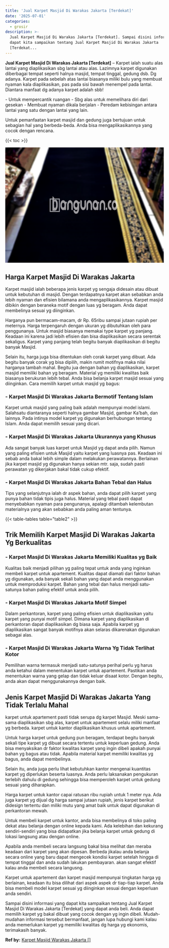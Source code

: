 ```yaml
---
title: 'Jual Karpet Masjid Di Warakas Jakarta [Terdekat]'
date: '2025-07-01'
categories:
  - grosir
description: >-
  Jual Karpet Masjid Di Warakas Jakarta [Terdekat]. Sampai disini informasi yang
  dapat kita sampaikan tentang Jual Karpet Masjid Di Warakas Jakarta
  [Terdekat...
---
```


**Jual Karpet Masjid Di Warakas Jakarta \[Terdekat\]** – Karpet ialah suatu alas lantai yang diaplikasikan sbg lantai atau alas. Lazimnya karpet digunakan diberbagai tempat seperti halnya masjid, tempat tinggal, gedung dsb. Dg adanya. Karpet pada sebelah atas lantai biasanya miliki bulu yang membuat nyaman kala diaplikasikan, pas pada sisi bawah menempel pada lantai. Diantara manfaat dg adanya karpet adalah sbb!

\- Untuk mempercantik ruangan - Sbg alas untuk memelihara diri dari gesekan - Membuat nyaman dikala berjalan - Peredam kebisingan antara lantai yang satu dengan lantai yang lain.

Untuk pemanfaatan karpet masjid dan gedung juga bertujuan untuk sebagian hal yang berbeda-beda. Anda bisa mengaplikasikannya yang cocok dengan rencana.

{{< toc >}}

![Jual Karpet Masjid Di Warakas Jakarta [Terdekat]](/images/grosir-karpet-murah-78.png)

## Harga Karpet Masjid Di Warakas Jakarta

Karpet masjid ialah beberapa jenis karpet yg sengaja didesain atau dibuat untuk kebutuhan di masjid. Dengan terdapatnya karpet akan sebabkan anda lebih nyaman dan efisien bilamana anda mengaplikasikannya. Karpet masjid dibikin dengan beraneka motif dengan luas yg beragam. Anda dapat membelinya sesuai yg diinginkan.

Harganya pun bermacam-macam, dr Rp. 65ribu sampai jutaan rupiah per meternya. Harga terpengaruh dengan ukuran yg dibutuhkan oleh para penggunanya. Untuk masjid biasanya memakai type karpet yg panjang. Keadaan ini karena jadi lebih efisien dan bisa diaplikasikan secara serentak sekaligus. Karpet yang panjang telah begitu banyak diaplikasikan di begitu banyak Masjid.

Selain itu, harga juga bisa ditentukan oleh corak karpet yang dibuat. Ada begitu banyak corak yg bisa dipilih, makin rumit motifnya maka nilai harganya tambah mahal. Begitu jua dengan bahan yg diaplikasikan, karpet masjid memiliki bahan yg beragam. Material yg memiliki kwalitas baik biasanya berukuran lebih tebal. Anda bisa belanja karpet masjid sesuai yang diinginkan. Cara memilih karpet untuk masjid yg bagus:

### \- Karpet Masjid Di Warakas Jakarta Bermotif Tentang Islam

Karpet untuk masjid yang paling baik adalah mempunyai model islami. Salahsatu diantaranya seperti halnya gambar Masjid, gambar Ka’bah, dan lainnya. Pada intinya model karpet yg digunakan berhubungan tentang Islam. Anda dapat memilih sesuai yang dicari.

### \- Karpet Masjid Di Warakas Jakarta Ukurannya yang Khusus

Ada sangat banyak luas karpet untuk Masjid yg dapat anda pilih. Namun yang paling efisien untuk Masjid yaitu karpet yang luasnya pas. Keadaan ini sebab anda bakal lebih simple dalam melakukan perawatannya. Berlainan jika karpet masjid yg digunakan hanya sekian mtr. saja, sudah pasti perawatan yg dikerjakan bakal tidak cukup efektif.

### \- Karpet Masjid Di Warakas Jakarta Bahan Tebal dan Halus

Tips yang selanjutnya ialah dr aspek bahan, anda dapat pilih karpet yang punya bahan tidak tipis juga halus. Material yang tebal pasti dapat menyebabkan nyaman para pengunanya, apalagi ditambah kelembutan materialnya yang akan sebabkan anda paling aman tentunya.

{{< table-tables table="table2" >}}

## Trik Memilih Karpet Masjid Di Warakas Jakarta Yg Berkualitas

### \- Karpet Masjid Di Warakas Jakarta Memiliki Kualitas yg Baik

Kualitas baik menjadi pilihan yg paling tepat untuk anda yang inginkan membeli karpet untuk apartement. Kualitas dapat diamati dari faktor bahan yg digunakan, ada banyak sekali bahan yang dapat anda menggunakan untuk memproduksi karpet. Bahan yang tebal dan halus menjadi satu-satunya bahan paling efektif untuk anda pilih.

### \- Karpet Masjid Di Warakas Jakarta Motif Simpel

Dalam perkantoran, karpet yang paling efisien untuk diaplikasikan yaitu karpet yang punyai motif simpel. Dimana karpet yang diaplikasikan di perkantoran dapat diaplikasikan dg biasa saja. Apabila karpet yg diaplikasikan sangat banyak motifnya akan selaras dikarenakan digunakan sebagai alas.

### \- Karpet Masjid Di Warakas Jakarta Warna Yg Tidak Terlihat Kotor

Pemilihan warna termasuk menjadi satu-satunya perihal perlu yg harus anda ketahui dalam menentukan karpet untuk apartement. Pastikan anda menentukan warna yang gelap dan tidak keluar disaat kotor. Dengan begitu, anda akan dapat menggunakannya dengan baik.

## Jenis Karpet Masjid Di Warakas Jakarta Yang Tidak Terlalu Mahal

karpet untuk apartement pasti tidak serupa dg karpet Masjid. Meski sama-sama diaplikasikan sbg alas, karpet untuk apartement selalu miliki manfaat yg berbeda. karpet untuk kantor diaplikasikan khusus untuk apartement.

Untuk harga karpet untuk gedung pun beragam, terdapat begitu banyak sekali tipe karpet yg dibuat secara tertentu untuk keperluan gedung. Anda bisa menyaksikan dr faktor kwalitas karpet yang ingin dibeli apakah punyai bahan yg bagus atau tidak. Apabila material karpet memiliki kwalitas yg bagus, anda dapat membelinya.

Selain itu, anda juga perlu lihat kebutuhkan kantor mengenai kuantitas karpet yg diperlukan beserta luasnya. Anda perlu laksanakan pengukuran terlebih dahulu di gedung sehingga bisa memperoleh karpet untuk gedung sesuai yang diharapkan.

Harga karpet untuk kantor capai ratusan ribu rupiah untuk 1 meter nya. Ada juga karpet yg dijual dg harga sampai jutaan rupiah, jenis karpet berikut didesign tertentu dan miliki mutu yang amat baik untuk dapat digunakan di perkantoran mewah.

Untuk membeli karpet untuk kantor, anda bisa membelinya di toko paling dekat atau belanja dengan online kepada kami. Ada kelebihan dan kekurang sendiri-sendiri yang bisa didapatkan jika belanja karpet untuk gedung di lokasi langsung atau dengan online.

Apabila anda membeli secara langsung bakal bisa melihat dan meraba keadaan dari karpet yang akan dipesan. Berbeda jikalau anda belanja secara online yang baru dapat mengecek kondisi karpet setelah hingga di tempat tinggal dan anda sudah lakukan pembayaran. akan sangat efektif kalau anda membeli secara langusng.

Karpet untuk apartement dan karpet masjid mempunyai tingkatan harga yg berlainan, keadaan itu bisa dilihat dari aspek aspek dr tiap-tiap karpet. Anda bisa membeli model karpet sesuai yg diinginkan sesuai dengan keperluan anda sendiri.

Sampai disini informasi yang dapat kita sampaikan tentang Jual Karpet Masjid Di Warakas Jakarta \[Terdekat\] yang dapat anda beli. Anda dapat memilih karpet yg bakal dibuat yang cocok dengan yg ingin dibeli. Mudah-mudahan informasi tersebut bermanfaat, jangan lupa hubungi kami kalau anda memerlukan karpet yg memiliki kwalitas dg harga yg ekonomis, terimakasih banyak.

**Ref by:**  [Karpet Masjid Warakas Jakarta []](https://id.wikipedia.org/wiki/Karpet)
